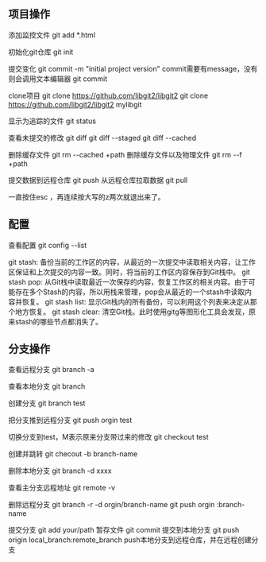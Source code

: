 ## 项目操作
添加监控文件
git add *.html

初始化git仓库
git init 

提交变化
git commit -m "initial project version"
commit需要有message，没有则会调用文本编辑器
git commit

clone项目
git clone https://github.com/libgit2/libgit2 
git clone https://github.com/libgit2/libgit2 mylibgit

显示为追踪的文件
git status

查看未提交的修改
git diff
git diff --staged
git diff --cached

删除缓存文件
git rm --cached +path
删除缓存文件以及物理文件
git rm --f +path

提交数据到远程仓库
git push
从远程仓库拉取数据
git pull

一直按住esc ，再连续按大写的z两次就退出来了。

## 配置

查看配置
git config --list

git stash: 备份当前的工作区的内容，从最近的一次提交中读取相关内容，让工作区保证和上次提交的内容一致。同时，将当前的工作区内容保存到Git栈中。
git stash pop: 从Git栈中读取最近一次保存的内容，恢复工作区的相关内容。由于可能存在多个Stash的内容，所以用栈来管理，pop会从最近的一个stash中读取内容并恢复。
git stash list: 显示Git栈内的所有备份，可以利用这个列表来决定从那个地方恢复。
git stash clear: 清空Git栈。此时使用gitg等图形化工具会发现，原来stash的哪些节点都消失了。

## 分支操作
查看远程分支
git branch -a 

查看本地分支
git branch

创建分支
git branch test

把分支推到远程分支
git push orgin test

切换分支到test，M表示原来分支带过来的修改
git checkout test

创建并跳转
git checout -b branch-name

删除本地分支
git branch -d xxxx

查看主分支远程地址
git remote -v

删除远程分支
git branch -r -d orgin/branch-name
git push orgin :branch-name

提交分支
git add your/path  暂存文件
git commit  提交到本地分支
git push origin local_branch:remote_branch  push本地分支到远程仓库，并在远程创建分支





